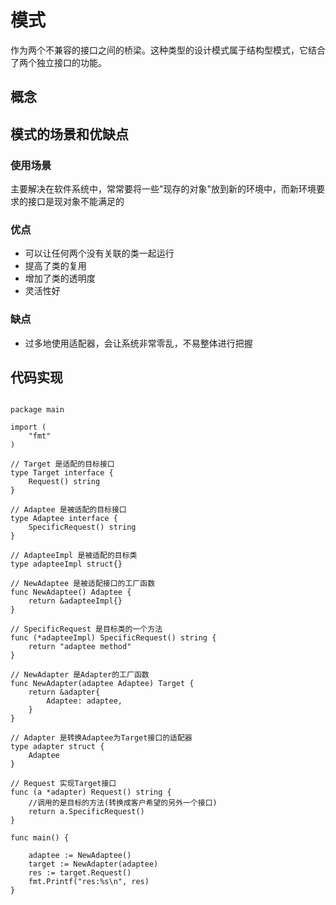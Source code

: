 # 模式

作为两个不兼容的接口之间的桥梁。这种类型的设计模式属于结构型模式，它结合了两个独立接口的功能。

## 概念

## 模式的场景和优缺点

### 使用场景

主要解决在软件系统中，常常要将一些"现存的对象"放到新的环境中，而新环境要求的接口是现对象不能满足的

### 优点

- 可以让任何两个没有关联的类一起运行
- 提高了类的复用
- 增加了类的透明度
- 灵活性好

### 缺点

- 过多地使用适配器，会让系统非常零乱，不易整体进行把握

## 代码实现

```golang

package main

import (
	"fmt"
)

// Target 是适配的目标接口
type Target interface {
	Request() string
}

// Adaptee 是被适配的目标接口
type Adaptee interface {
	SpecificRequest() string
}

// AdapteeImpl 是被适配的目标类
type adapteeImpl struct{}

// NewAdaptee 是被适配接口的工厂函数
func NewAdaptee() Adaptee {
	return &adapteeImpl{}
}

// SpecificRequest 是目标类的一个方法
func (*adapteeImpl) SpecificRequest() string {
	return "adaptee method"
}

// NewAdapter 是Adapter的工厂函数
func NewAdapter(adaptee Adaptee) Target {
	return &adapter{
		Adaptee: adaptee,
	}
}

// Adapter 是转换Adaptee为Target接口的适配器
type adapter struct {
	Adaptee
}

// Request 实现Target接口
func (a *adapter) Request() string {
	//调用的是目标的方法(转换成客户希望的另外一个接口)
	return a.SpecificRequest()
}

func main() {

	adaptee := NewAdaptee()
	target := NewAdapter(adaptee)
	res := target.Request()
	fmt.Printf("res:%s\n", res)
}


```
